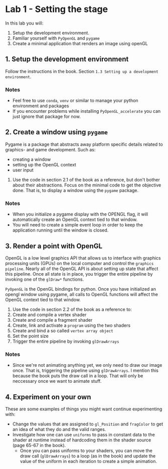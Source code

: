 # Lab 1 - Setting the stage
In this lab you will:
1. Setup the development environment.
2. Familiar yourself with `PyOpenGL` and `pygame`
3. Create a minimal application that renders an image using openGL


## 1. Setup the development environment
Follow the instructions in the book. Section `1.3 Setting up a development environment`.

### Notes
- Feel free to use `conda`, `venv` or similar to manage your python environment and packages
- If you encounter problems while installing `PyOpenGL_accelerate` you can just ignore that package for now.

## 2. Create a window using `pygame`
Pygame is a package that abstracts away platform specific details related to graphics- and game development. Such as:
  * creating a window
  * setting up the OpenGL context
  * user input

1. Use the code in section 2.1 of the book as a reference, but don't bother about their abstractions. Focus on the minimal code to get the objective done. That is, to display a window using the `pygame` package. 

### Notes
- When you initialize a pygame display with the OPENGL flag, it will automatically create an OpenGL context tied to that window.
- You will need to create a simple event loop in order to keep the application running until the window is closed.

## 3. Render a point with OpenGL
OpenGL is a low level graphics API that allows us to interface with graphics processing units (GPUs) on the local computer and control the `graphics pipeline`. Nearly all of the OpenGL API is about setting up state that affect this pipeline. Once all state is in place, you trigger the entire pipeline by invoking one of the `glDraw*` functions.

`PyOpenGL` is the OpenGL bindings for python. Once you have initialized an opengl window using pygame, all calls to OpenGL functions will affect the OpenGL context tied to that window.

1. Use the code in section 2.2 of the book as a reference to:
  1. Create and compile a vertex shader
  1. Create and compile a fragment shader
  1. Create, link and activate a `program` using the two shaders
  1. Create and bind a so called `vertex array object`
  1. Set the point size
  1. Trigger the entire pipeline by invoking `glDrawArrays`

### Notes
- Since we're not animating anything yet, we only need to draw our image once. That is, triggering the pipeline using `glDrawArrays`. I mention this because the book puts the draw call in a loop. That will only be neccessary once we want to animate stuff.

## 4. Experiment on your own
These are some examples of things you might want continue experimenting with:

* Change the values that are assigned to `gl_Position` and `fragColor` to get an idea of what they do and the valid ranges.
* Investigate how one can use `uniforms` to pass in constant data to the shader at runtime instead of hardcoding them in the shader source (page 65-67 in the book).
  * Once you can pass uniforms to your shaders, you can move the draw call (`glDrawArrays`) to a loop (as in the book) and update the value of the uniform in each iteration to create a simple animation.